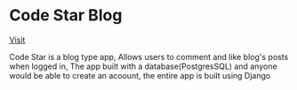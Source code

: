 # Code Star Blog


[Visit](https://code-star-blog.herokuapp.com/)

<p>Code Star is a blog type app, Allows users to comment and like blog's posts when logged in, The app built with a database(PostgresSQL) and anyone would be able to create an acoount, the entire app is built using Django</p>

